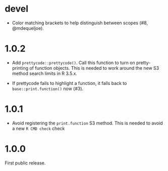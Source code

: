 
# devel

* Color matching brackets to help distinguish between scopes
  (#8, @mdequeljoe).

# 1.0.2

* Add `prettycode::prettycode()`. Call this function to turn on
  pretty-printing of function objects. This is needed to work around
  the new S3 method search limits in R 3.5.x.

* If prettycode fails to highlight a function, it falls back to
  `base::print.function()` now (#3).

# 1.0.1

* Avoid registering the `print.function` S3 method. This is needed to
  avoid a new `R CMD check` check

# 1.0.0

First public release.
